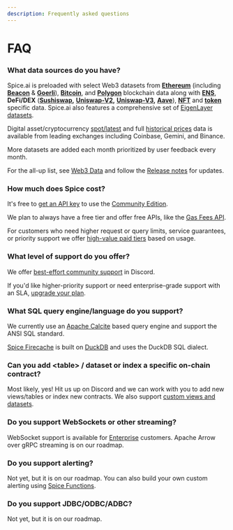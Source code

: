 ```yaml
---
description: Frequently asked questions
---
```


# FAQ

### What data sources do you have?

Spice.ai is preloaded with select Web3 datasets from [**Ethereum**](../reference/sql-query-tables/) (including [**Beacon**](../reference/sql-query-tables/goerli/beacon-chain-tables/) & [**Goerli**](../reference/sql-query-tables/goerli/)), [**Bitcoin**](../reference/sql-query-tables/bitcoin/), and [**Polygon**](../reference/sql-query-tables/polygon/) blockchain data along with [**ENS**](../reference/sql-query-tables/ethereum/token-tables-1/), **DeFi/DEX** ([**Sushiswap**](../reference/sql-query-tables/ethereum/sushiswap-tables/)**,** [**Uniswap-V2**](../reference/sql-query-tables/ethereum/uniswap-v2-tables/)**,** [**Uniswap-V3**](../reference/sql-query-tables/ethereum/uniswap-v2-tables/)**,** [**Aave**](../reference/sql-query-tables/ethereum/aave-v2-tables/)), [**NFT**](broken-reference/) and [**token**](../reference/sql-query-tables/ethereum/token-tables/) specific data. Spice.ai also features a comprehensive set of [EigenLayer datasets](../reference/sql-query-tables/ethereum/eigenlayer-tables/).

Digital asset/cryptocurrency [spot/latest](broken-reference/) and full [historical prices](broken-reference/) data is available from leading exchanges including Coinbase, Gemini, and Binance.

More datasets are added each month prioritized by user feedback every month.

For the all-up list, see [Web3 Data](../building-blocks/datasets.md) and follow the [Release notes](../reference/release-notes.md) for updates.

### How much does Spice cost?

It's free to [get an API key](https://spice.ai) to use the [Community Edition](pricing/community-edition.md).

We plan to always have a free tier and offer free APIs, like the [Gas Fees API](../api/ethereum/gas-fees.md).

For customers who need higher request or query limits, service guarantees, or priority support we offer [high-value paid tiers](pricing/) based on usage.

### What level of support do you offer?

We offer [best-effort community support](https://github.com/spicehq/cloud-docs/blob/trunk/broken-reference/README.md) in Discord.

If you'd like higher-priority support or need enterprise-grade support with an SLA, [upgrade your plan](pricing/).

### What SQL query engine/language do you support?

We currently use an [Apache Calcite](https://calcite.apache.org/) based query engine and support the ANSI SQL standard.

[Spice Firecache](../reference/specifications/dataset-and-view-yaml-specification/firecache.md) is built on [DuckDB](https://duckdb.org/) and uses the DuckDB SQL dialect.

### Can you add \<table> / dataset or index a specific on-chain contract?

Most likely, yes! Hit us up on Discord and we can work with you to add new views/tables or index new contracts. We also support [custom views and datasets](../building-blocks/datasets-and-views.md).

### Do you support WebSockets or other streaming?

WebSocket support is available for [Enterprise](pricing/) customers. Apache Arrow over gRPC streaming is on our roadmap.

### Do you support alerting?

Not yet, but it is on our roadmap. You can also build your own custom alerting using [Spice Functions](../building-blocks/spice-functions/).

### Do you support JDBC/ODBC/ADBC?

Not yet, but it is on our roadmap.
